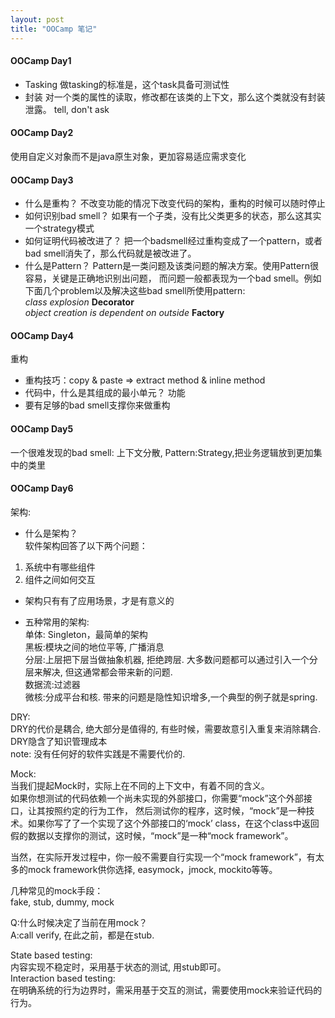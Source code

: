 ```yaml
---
layout: post
title: "OOCamp 笔记"
---
```

#### OOCamp Day1 

  * Tasking
    做tasking的标准是，这个task具备可测试性
  * 封装
    对一个类的属性的读取，修改都在该类的上下文，那么这个类就没有封装泄露。
    tell, don't ask

#### OOCamp Day2 
  使用自定义对象而不是java原生对象，更加容易适应需求变化

#### OOCamp Day3 
   * 什么是重构？ 
     不改变功能的情况下改变代码的架构，重构的时候可以随时停止 
   * 如何识别bad smell？ 如果有一个子类，没有比父类更多的状态，那么这其实一个strategy模式 
   * 如何证明代码被改进了？ 把一个badsmell经过重构变成了一个pattern，或者bad smell消失了，那么代码就是被改进了。 
   * 什么是Pattern？ Pattern是一类问题及该类问题的解决方案。使用Pattern很容易，关键是正确地识别出问题，
     而问题一般都表现为一个bad smell。例如下面几个problem以及解决这些bad smell所使用pattern:   
     *class explosion* <b>Decorator</b>   
     *object creation is dependent on outside* <b>Factory</b> 

#### OOCamp Day4   
  重构   
   * 重构技巧：copy & paste => extract method & inline method   
   * 代码中，什么是其组成的最小单元？ 功能   
   * 要有足够的bad smell支撑你来做重构   
  
#### OOCamp Day5
   一个很难发现的bad smell: 上下文分散, Pattern:Strategy,把业务逻辑放到更加集中的类里
 

#### OOCamp Day6
架构:   
  * 什么是架构？   
   软件架构回答了以下两个问题：   
   1. 系统中有哪些组件   
   2. 组件之间如何交互   

  * 架构只有有了应用场景，才是有意义的

  * 五种常用的架构:   
     单体: Singleton，最简单的架构   
     黑板:模块之间的地位平等, 广播消息    
     分层:上层把下层当做抽象机器, 拒绝跨层. 大多数问题都可以通过引入一个分层来解决, 但这通常都会带来新的问题.    
     数据流:过滤器   
     微核:分成平台和核. 带来的问题是隐性知识增多,一个典型的例子就是spring.   

DRY:   
  DRY的代价是耦合, 绝大部分是值得的, 有些时候，需要故意引入重复来消除耦合.   
  DRY隐含了知识管理成本   
  note: 没有任何好的软件实践是不需要代价的.  

Mock:   
当我们提起Mock时，实际上在不同的上下文中，有着不同的含义。  
如果你想测试的代码依赖一个尚未实现的外部接口，你需要“mock”这个外部接口，让其按照约定的行为工作，
然后测试你的程序，这时候，“mock”是一种技术。如果你写了了一个实现了这个外部接口的‘mock’ class，在这个class中返回假的数据以支撑你的测试，这时候，“mock”是一种“mock framework”。

当然，在实际开发过程中，你一般不需要自行实现一个“mock framework”，有太多的mock framework供你选择, easymock，jmock, mockito等等。

几种常见的mock手段：   
fake, stub, dummy, mock

Q:什么时候决定了当前在用mock？   
A:call verify, 在此之前，都是在stub. 

State based testing:   
  内容实现不稳定时，采用基于状态的测试, 用stub即可。   
Interaction based testing:   
  在明确系统的行为边界时，需采用基于交互的测试，需要使用mock来验证代码的行为。   
